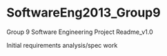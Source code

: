 SoftwareEng2013_Group9
======================

Group 9 Software Engineering Project 
Readme_v1.0

Initial requirements analysis/spec work
